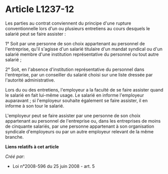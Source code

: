 # Article L1237-12

Les parties au contrat conviennent du principe d'une rupture conventionnelle lors d'un ou plusieurs entretiens au cours
desquels le salarié peut se faire assister : 

1° Soit par une personne de son choix appartenant au personnel de l'entreprise, qu'il s'agisse d'un salarié titulaire d'un
mandat syndical ou d'un salarié membre d'une institution représentative du personnel ou tout autre salarié ; 

2° Soit, en l'absence d'institution représentative du personnel dans l'entreprise, par un conseiller du salarié choisi sur
une liste dressée par l'autorité administrative. 

Lors du ou des entretiens, l'employeur a la faculté de se faire assister quand le salarié en fait lui-même usage. Le salarié
en informe l'employeur auparavant ; si l'employeur souhaite également se faire assister, il en informe à son tour le
salarié. 

L'employeur peut se faire assister par une personne de son choix appartenant au personnel de l'entreprise ou, dans les
entreprises de moins de cinquante salariés, par une personne appartenant à son organisation syndicale d'employeurs ou par un
autre employeur relevant de la même branche.

**Liens relatifs à cet article**

_Créé par_:

  - Loi n°2008-596 du 25 juin 2008 - art. 5
